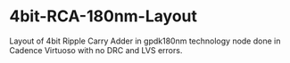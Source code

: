 # 4bit-RCA-180nm-Layout
Layout of 4bit Ripple Carry Adder in gpdk180nm technology node done in Cadence Virtuoso with no DRC and LVS errors. 
